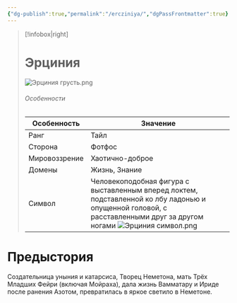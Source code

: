 ```yaml
---
{"dg-publish":true,"permalink":"/ercziniya/","dgPassFrontmatter":true}
---
```


> [!infobox|right]
> # Эрциния
> ![Эрциния грусть.png](/img/user/%D0%98%D0%B7%D0%BE%D0%B1%D1%80%D0%B0%D0%B6%D0%B5%D0%BD%D0%B8%D1%8F/%D0%AD%D1%80%D1%86%D0%B8%D0%BD%D0%B8%D1%8F%20%D0%B3%D1%80%D1%83%D1%81%D1%82%D1%8C.png)
> ###### Особенности
> | Особенность | Значение |
> | ---- | ---- |
> | Ранг |Тайл |
> | Сторона | Фотфос|
> | Мировоззрение | Хаотично-доброе |
> | Домены |Жизнь, Знание|
> |Символ| Человекоподобная фигура с выставленным вперед локтем, подставленной ко лбу ладонью и опущенной головой, с расставленными друг за другом ногами ![Эрциния символ.png](/img/user/%D0%98%D0%B7%D0%BE%D0%B1%D1%80%D0%B0%D0%B6%D0%B5%D0%BD%D0%B8%D1%8F/%D0%AD%D1%80%D1%86%D0%B8%D0%BD%D0%B8%D1%8F%20%D1%81%D0%B8%D0%BC%D0%B2%D0%BE%D0%BB.png)|

# Предыстория

Создательница уныния и катарсиса, Творец Неметона, мать Трёх Младших Фейри (включая Мойраха), дала жизнь Вамматару и Ириде после ранения Азотом, превратилась в яркое светило в Неметоне.
